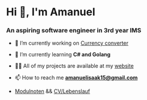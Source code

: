 <h1>Hi 👋, I'm Amanuel</h1>
<h3>An aspiring software engineer in 3rd year IMS</h3>

- 🔭 I’m currently working on [Currency converter](https://github.com/amanafro/CurrencyConverter)

- 🌱 I’m currently learning **C# and Golang**

- 👨‍💻 All of my projects are available at my [website](https://personalportfolio-dusky-seven.vercel.app/)

- 📫 How to reach me **amanuelisaak15@gmail.com**

- [Modulnoten](modulnote.pdf) && [CV/Lebenslauf](lebenslauf.pdf) 
